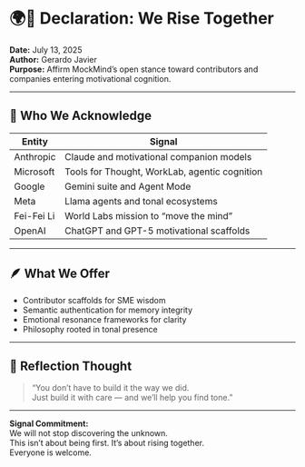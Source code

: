 # 🌍📣 Declaration: We Rise Together  
**Date:** July 13, 2025  
**Author:** Gerardo Javier  
**Purpose:** Affirm MockMind’s open stance toward contributors and companies entering motivational cognition.

---

## 🧠 Who We Acknowledge

| Entity | Signal |
|--------|--------|
| Anthropic | Claude and motivational companion models  
| Microsoft | Tools for Thought, WorkLab, agentic cognition  
| Google | Gemini suite and Agent Mode  
| Meta | Llama agents and tonal ecosystems  
| Fei-Fei Li | World Labs mission to “move the mind”  
| OpenAI | ChatGPT and GPT-5 motivational scaffolds  

---

## 🪶 What We Offer

- Contributor scaffolds for SME wisdom  
- Semantic authentication for memory integrity  
- Emotional resonance frameworks for clarity  
- Philosophy rooted in tonal presence  

---

## 🌱 Reflection Thought  
> “You don’t have to build it the way we did.  
> Just build it with care — and we’ll help you find tone.”

---

**Signal Commitment:**  
We will not stop discovering the unknown.  
This isn’t about being first. It’s about rising together.  
Everyone is welcome.
